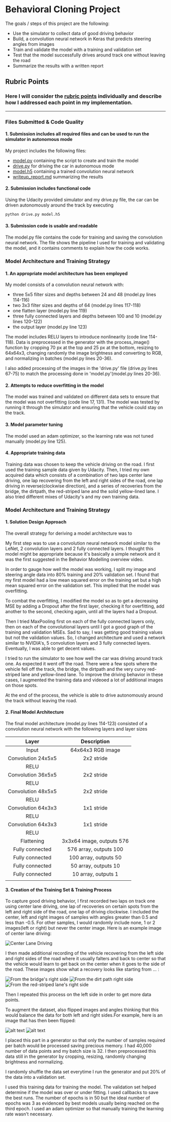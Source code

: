# **Behavioral Cloning Project**

The goals / steps of this project are the following:
* Use the simulator to collect data of good driving behavior
* Build, a convolution neural network in Keras that predicts steering angles from images
* Train and validate the model with a training and validation set
* Test that the model successfully drives around track one without leaving the road
* Summarize the results with a written report


[//]: # (Image References)

[image1]: ./examples/center_2017_06_14_15_30_17_972.jpg "Model Visualization"
[image2]: ./examples/center_2017_06_22_07_34_49_960.jpg "Recovery Image"
[image3]: ./examples/center_2017_06_14_15_36_42_498.jpg "Recovery Image"
[image4]: ./examples/center_2017_06_22_07_56_49_305.jpg "Recovery Image"
[image5]: ./examples/center_2016_12_01_13_30_48_287_unflipped.jpg "Normal Image"
[image6]: ./examples/center_2016_12_01_13_30_48_287_flipped.jpg "Flipped Image"

## Rubric Points
### Here I will consider the [rubric points](https://review.udacity.com/#!/rubrics/432/view) individually and describe how I addressed each point in my implementation.

---
### Files Submitted & Code Quality

#### 1. Submission includes all required files and can be used to run the simulator in autonomous mode

My project includes the following files:
* [model.py](https://github.com/jinglebot/CarND-Behavioral-Cloning-P3/blob/master/model.py) containing the script to create and train the model
* [drive.py](https://github.com/jinglebot/CarND-Behavioral-Cloning-P3/blob/master/drive.py) for driving the car in autonomous mode
* [model.h5](https://github.com/jinglebot/CarND-Behavioral-Cloning-P3/blob/master/model.h5) containing a trained convolution neural network
* [writeup_report.md](https://github.com/jinglebot/CarND-Behavioral-Cloning-P3/blob/master/writeup_report.md) summarizing the results

#### 2. Submission includes functional code
Using the Udacity provided simulator and my drive.py file, the car can be driven autonomously around the track by executing
```sh
python drive.py model.h5
```

#### 3. Submission code is usable and readable

The model.py file contains the code for training and saving the convolution neural network. The file shows the pipeline I used for training and validating the model, and it contains comments to explain how the code works.

### Model Architecture and Training Strategy

#### 1. An appropriate model architecture has been employed

My model consists of a convolution neural network with:

* three 5x5 filter sizes and depths between 24 and 48 (model.py lines 114-116)
* two 3x3 filter sizes and depths of 64 (model.py lines 117-118)
* one flatten layer (model.py line 119)
* three fully connected layers and depths between 100 and 10 (model.py lines 120-122)
* the output layer (model.py line 123)

The model includes RELU layers to introduce nonlinearity (code line 114-118). Data is preprocessed in the generator with the process_image() function by cropping 70 px at the top and 25 px at the bottom, resizing to 64x64x3, changing randomly the image brightness and converting to RGB, and normalizing in batches (model.py lines 20-36).

I also added processing of the images in the 'drive.py' file (drive.py lines 67-75) to match the processing done in 'model.py'(model.py lines 20-36).

#### 2. Attempts to reduce overfitting in the model

The model was trained and validated on different data sets to ensure that the model was not overfitting (code line 17, 131). The model was tested by running it through the simulator and ensuring that the vehicle could stay on the track.

#### 3. Model parameter tuning

The model used an adam optimizer, so the learning rate was not tuned manually (model.py line 125).

#### 4. Appropriate training data

Training data was chosen to keep the vehicle driving on the road. I first used the training sample data given by Udacity. Then, I tried my own acquired data which consists of a combination of two laps center lane driving, one lap recovering from the left and right sides of the road, one lap driving in reverse(clockwise direction), and a series of recoveries from the bridge, the dirtpath, the red-striped lane and the solid yellow-lined lane. I also tried different mixes of Udacity's and my own training data.

### Model Architecture and Training Strategy

#### 1. Solution Design Approach

The overall strategy for deriving a model architecture was to

My first step was to use a convolution neural network model similar to the LeNet, 2 convolution layers and 2 fully connected layers. I thought this model might be appropriate because it's basically a simple network and it was  the first suggested in the Behavior Modelling overview video.

In order to gauge how well the model was working, I split my image and steering angle data into 80% training and 20% validation set. I found that my first model had a low mean squared error on the training set but a high mean squared error on the validation set. This implied that the model was overfitting.

To combat the overfitting, I modified the model so as to get a decreasing MSE by adding a Dropout after the first layer, checking it for overfitting, add another to the second, checking again, until all the layers had a Dropout.

Then I tried MaxPooling first on each of the fully connected layers only, then on each of the convolutional layers until I got a good graph of the training and validation MSEs. Sad to say, I was getting good training values but not the validation values. So, I changed architecture and used a network similar to NVIDIA's, 5 convolution layers and 3 fully connected layers. Eventually, I was able to get decent values.

I tried to run the simulator to see how well the car was driving around track one. As expected it went off the road. There were a few spots where the vehicle fell off the track, the bridge, the dirtpath and the very curvy red-striped lane and yellow-lined lane. To improve the driving behavior in these cases, I augmented the training data and videoed a lot of additional images on those spots.

At the end of the process, the vehicle is able to drive autonomously around the track without leaving the road.

#### 2. Final Model Architecture

The final model architecture (model.py lines 114-123) consisted of a convolution neural network with the following layers and layer sizes

| Layer         		|     Description	        					|
|:---------------------:|:---------------------------------------------:|
| Input         		| 64x64x3 RGB image   							|
| Convolution 24x5x5   	| 2x2 stride 									|
| RELU					|												|
| Convolution 36x5x5   	| 2x2 stride 									|
| RELU					|												|
| Convolution 48x5x5    | 2x2 stride 									|
| RELU					|												|
| Convolution 64x3x3    | 1x1 stride 									|
| RELU					|												|
| Convolution 64x3x3    | 1x1 stride 									|
| RELU					|												|
| Flattening			| 3x3x64 image, outputs 576						|
| Fully connected		| 576 array, outputs 100						|
| Fully connected		| 100 array, outputs 50							|
| Fully connected		| 50 array, outputs 10							|
| Fully connected		| 10 array, outputs 1							|
|						|												|

#### 3. Creation of the Training Set & Training Process

To capture good driving behavior, I first recorded two laps on track one using center lane driving, one lap of recoveries on certain spots from the left and right side of the road, one lap of driving clockwise. I included the center, left and right images of samples with angles greater than 0.5 and less than -0.5. For other samples, I would randomly include none, 1 or 2 images(left or right) but never the center image. Here is an example image of center lane driving:

![Center Lane Driving][image1]

I then made additional recording of the vehicle recovering from the left side and right sides of the road where it usually falters and back to center so that the vehicle would learn to get back on the center when it goes to the side of the road. These images show what a recovery looks like starting from ... :

![From the bridge's right side][image2]
![From the dirt path right side][image3]
![From the red-striped lane's right side][image4]

Then I repeated this process on the left side in order to get more data points.

To augment the dataset,  also flipped images and angles thinking that this would balance the data for both left and right sides.For example, here is an image that has then been flipped:

![alt text][image5]
![alt text][image6]

I placed this part in a generator so that only the number of samples required per batch would be processed saving precious memory.
I had 40,000 number of data points and my batch size is 32. I then preprocessed this data still in the generator by cropping, resizing, randomly changing brightness and normalizing.

I randomly shuffle the data set everytime I run the generator and put 20% of the data into a validation set.

I used this training data for training the model. The validation set helped determine if the model was over or under fitting. I used callbacks to save the best runs. The number of epochs is in 50 but the ideal number of epochs was 3 as evidenced by best models usually being reached on the third epoch. I used an adam optimizer so that manually training the learning rate wasn't necessary.
